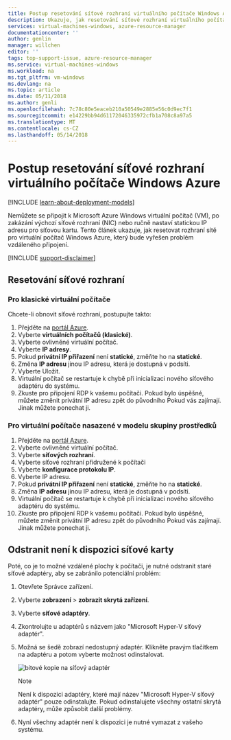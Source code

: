 ```yaml
---
title: Postup resetování síťové rozhraní virtuálního počítače Windows Azure | Microsoft Docs
description: Ukazuje, jak resetování síťové rozhraní virtuálního počítače Windows Azure
services: virtual-machines-windows, azure-resource-manager
documentationcenter: ''
author: genlin
manager: willchen
editor: ''
tags: top-support-issue, azure-resource-manager
ms.service: virtual-machines-windows
ms.workload: na
ms.tgt_pltfrm: vm-windows
ms.devlang: na
ms.topic: article
ms.date: 05/11/2018
ms.author: genli
ms.openlocfilehash: 7c78c80e5eaceb210a50549e2885e56c0d9ec7f1
ms.sourcegitcommit: e14229bb94d61172046335972cfb1a708c8a97a5
ms.translationtype: MT
ms.contentlocale: cs-CZ
ms.lasthandoff: 05/14/2018
---
```

# <a name="how-to-reset-network-interface-for-azure-windows-vm"></a>Postup resetování síťové rozhraní virtuálního počítače Windows Azure 

[!INCLUDE [learn-about-deployment-models](../../../includes/learn-about-deployment-models-both-include.md)]

Nemůžete se připojit k Microsoft Azure Windows virtuální počítač (VM), po zakázání výchozí síťové rozhraní (NIC) nebo ručně nastaví statickou IP adresu pro síťovou kartu. Tento článek ukazuje, jak resetovat rozhraní sítě pro virtuální počítač Windows Azure, který bude vyřešen problém vzdáleného připojení.

[!INCLUDE [support-disclaimer](../../../includes/support-disclaimer.md)]
## <a name="reset-network-interface"></a>Resetování síťové rozhraní

### <a name="for-classic-vms"></a>Pro klasické virtuální počítače

Chcete-li obnovit síťové rozhraní, postupujte takto:

1.  Přejděte na [portál Azure]( https://ms.portal.azure.com).
2.  Vyberte **virtuálních počítačů (klasické)**.
3.  Vyberte ovlivněné virtuální počítač.
4.  Vyberte **IP adresy**.
5.  Pokud **privátní IP přiřazení** není **statické**, změňte ho na **statické**.
6.  Změna **IP adresu** jinou IP adresu, která je dostupná v podsíti.
7.  Vyberte Uložit.
8.  Virtuální počítač se restartuje k chybě při inicializaci nového síťového adaptéru do systému.
9.  Zkuste pro připojení RDP k vašemu počítači. Pokud bylo úspěšné, můžete změnit privátní IP adresu zpět do původního Pokud vás zajímají. Jinak můžete ponechat ji. 

### <a name="for-vms-deployed-in-resource-group-model"></a>Pro virtuální počítače nasazené v modelu skupiny prostředků

1.  Přejděte na [portál Azure]( https://ms.portal.azure.com).
2.  Vyberte ovlivněné virtuální počítač.
3.  Vyberte **síťových rozhraní**.
4.  Vyberte síťové rozhraní přidružené k počítači
5.  Vyberte **konfigurace protokolu IP**.
6.  Vyberte IP adresu. 
7.  Pokud **privátní IP přiřazení** není **statické**, změňte ho na **statické**.
8.  Změna **IP adresu** jinou IP adresu, která je dostupná v podsíti.
9. Virtuální počítač se restartuje k chybě při inicializaci nového síťového adaptéru do systému.
10. Zkuste pro připojení RDP k vašemu počítači. Pokud bylo úspěšné, můžete změnit privátní IP adresu zpět do původního Pokud vás zajímají. Jinak můžete ponechat ji. 

## <a name="delete-the-unavailable-nics"></a>Odstranit není k dispozici síťové karty
Poté, co je to možné vzdálené plochy k počítači, je nutné odstranit staré síťové adaptéry, aby se zabránilo potenciální problém:

1.  Otevřete Správce zařízení.
2.  Vyberte **zobrazení** > **zobrazit skrytá zařízení**.
3.  Vyberte **síťové adaptéry**. 
4.  Zkontrolujte u adaptérů s názvem jako "Microsoft Hyper-V síťový adaptér".
5.  Možná se šedě zobrazí nedostupný adaptér. Klikněte pravým tlačítkem na adaptéru a potom vyberte možnost odinstalovat.

    ![bitové kopie na síťový adaptér](media/reset-network-interface/nicpage.png)

    > [!NOTE]
    > Není k dispozici adaptéry, které mají název "Microsoft Hyper-V síťový adaptér" pouze odinstalujte. Pokud odinstalujete všechny ostatní skrytá adaptéry, může způsobit další problémy.
    >
    >

6.  Nyní všechny adaptér není k dispozici je nutné vymazat z vašeho systému.
